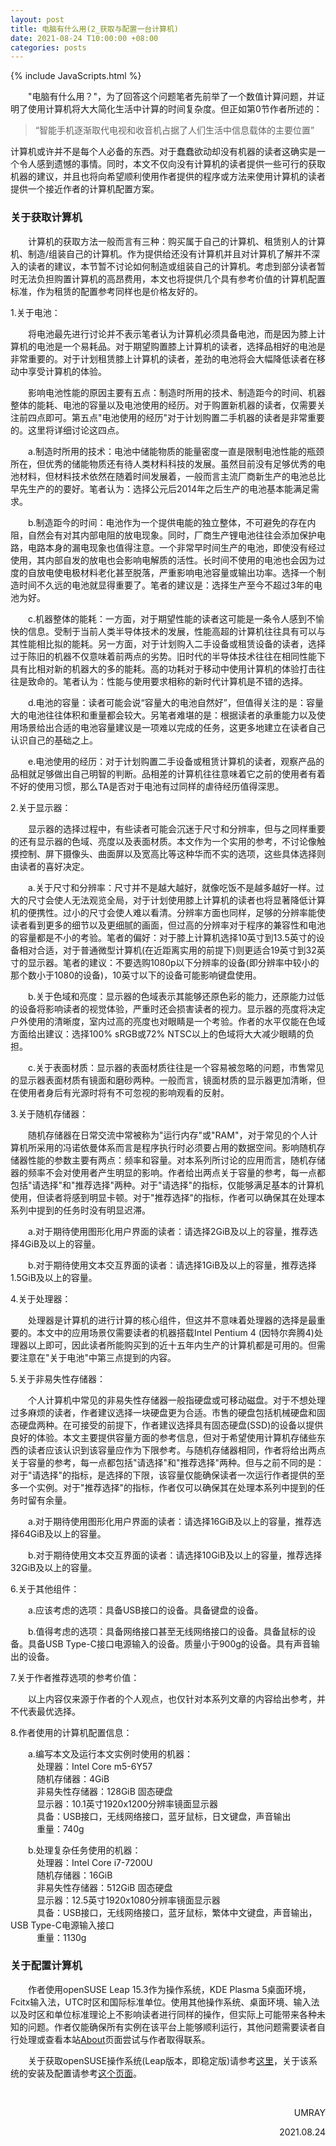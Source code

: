 ```yaml
---
layout: post
title: 电脑有什么用(2_获取与配置一台计算机)
date: 2021-08-24 T10:00:00 +08:00
categories: posts
---
```


{% include JavaScripts.html %}

&emsp;&emsp;"电脑有什么用？"，为了回答这个问题笔者先前举了一个数值计算问题，并证明了使用计算机将大大简化生活中计算的时间复杂度。但正如第0节作者所述的：

> “智能手机逐渐取代电视和收音机占据了人们生活中信息载体的主要位置”  

计算机或许并不是每个人必备的东西。对于蠢蠢欲动却没有机器的读者这确实是一个令人感到遗憾的事情。同时，本文不仅向没有计算机的读者提供一些可行的获取机器的建议，并且也将向希望顺利使用作者提供的程序或方法来使用计算机的读者提供一个接近作者的计算机配置方案。

### 关于获取计算机 ###

&emsp;&emsp;计算机的获取方法一般而言有三种：购买属于自己的计算机、租赁别人的计算机、制造/组装自己的计算机。作为提供给还没有计算机并且对计算机了解并不深入的读者的建议，本节暂不讨论如何制造或组装自己的计算机。考虑到部分读者暂时无法负担购置计算机的高昂费用，本文也将提供几个具有参考价值的计算机配置标准，作为租赁的配置参考同样也是价格友好的。

1.关于电池：

&emsp;&emsp;将电池最先进行讨论并不表示笔者认为计算机必须具备电池，而是因为膝上计算机的电池是一个易耗品。对于期望购置膝上计算机的读者，选择品相好的电池是非常重要的。对于计划租赁膝上计算机的读者，差劲的电池将会大幅降低读者在移动中享受计算机的体验。

&emsp;&emsp;影响电池性能的原因主要有五点：制造时所用的技术、制造距今的时间、机器整体的能耗、电池的容量以及电池使用的经历。对于购置新机器的读者，仅需要关注前四点即可。第五点"电池使用的经历"对于计划购置二手机器的读者是非常重要的。这里将详细讨论这四点。

&emsp;&emsp;a.制造时所用的技术：电池中储能物质的能量密度一直是限制电池性能的瓶颈所在，但优秀的储能物质还有待人类材料科技的发展。虽然目前没有足够优秀的电池材料，但材料技术依然在随着时间发展着，一般而言主流厂商新生产的电池总比早先生产的的要好。笔者认为：选择公元后2014年之后生产的电池基本能满足需求。

&emsp;&emsp;b.制造距今的时间：电池作为一个提供电能的独立整体，不可避免的存在内阻，自然会有对其内部电阻的放电现象。同时，厂商生产锂电池往往会添加保护电路，电路本身的漏电现象也值得注意。一个非常早时间生产的电池，即使没有经过使用，其内部自发的放电也会影响电解质的活性。长时间不使用的电池也会因为过度的自放电使电极材料老化甚至脱落，严重影响电池容量或输出功率。选择一个制造时间不久远的电池就显得重要了。笔者的建议是：选择生产至今不超过3年的电池为好。

&emsp;&emsp;c.机器整体的能耗：一方面，对于期望性能的读者这可能是一条令人感到不愉快的信息。受制于当前人类半导体技术的发展，性能高超的计算机往往具有可以与其性能相比拟的能耗。另一方面，对于计划购入二手设备或租赁设备的读者，选择过于陈旧的机器不仅意味着前两点的劣势。旧时代的半导体技术往往在相同性能下具有比相对新的机器大的多的能耗。高的功耗对于移动中使用计算机的体验打击往往是致命的。笔者认为：性能与使用要求相称的新时代计算机是不错的选择。

&emsp;&emsp;d.电池的容量：读者可能会说“容量大的电池自然好”，但值得关注的是：容量大的电池往往体积和重量都会较大。另笔者难堪的是：根据读者的承重能力以及使用场景给出合适的电池容量建议是一项难以完成的任务，这更多地建立在读者自己认识自己的基础之上。

&emsp;&emsp;e.电池使用的经历：对于计划购置二手设备或租赁计算机的读者，观察产品的品相就足够做出自己明智的判断。品相差的计算机往往意味着它之前的使用者有着不好的使用习惯，那么TA是否对于电池有过同样的虐待经历值得深思。

2.关于显示器：

&emsp;&emsp;显示器的选择过程中，有些读者可能会沉迷于尺寸和分辨率，但与之同样重要的还有显示器的色域、亮度以及表面材质。本文作为一个实用的参考，不讨论像触摸控制、屏下摄像头、曲面屏以及宽高比等这种华而不实的选项，这些具体选择则由读者的喜好决定。

&emsp;&emsp;a.关于尺寸和分辨率：尺寸并不是越大越好，就像吃饭不是越多越好一样。过大的尺寸会使人无法观览全局，对于计划使用膝上计算机的读者也将显著降低计算机的便携性。过小的尺寸会使人难以看清。分辨率方面也同样，足够的分辨率能使读者看到更多的细节以及更细腻的画面，但过高的分辨率对于程序的兼容性和电池的容量都是不小的考验。笔者的偏好：对于膝上计算机选择10英寸到13.5英寸的设备相对合适，对于普通微型计算机(在近距离实用的前提下)则更适合19英寸到32英寸的显示器。笔者的建议：不要选购1080p以下分辨率的设备(即分辨率中较小的那个数小于1080的设备)，10英寸以下的设备可能影响键盘使用。

&emsp;&emsp;b.关于色域和亮度：显示器的色域表示其能够还原色彩的能力，还原能力过低的设备将影响读者的视觉体验，严重时还会损害读者的视力。显示器的亮度将决定户外使用的清晰度，室内过高的亮度也对眼睛是一个考验。作者的水平仅能在色域方面给出建议：选择100% sRGB或72% NTSC以上的色域将大大减少眼睛的负担。

&emsp;&emsp;c.关于表面材质：显示器的表面材质往往是一个容易被忽略的问题，市售常见的显示器表面材质有镜面和磨砂两种。一般而言，镜面材质的显示器更加清晰，但在使用者身后有光源时将有不可忽视的影响观看的反射。

3.关于随机存储器：

&emsp;&emsp;随机存储器在日常交流中常被称为"运行内存"或"RAM"，对于常见的个人计算机所采用的冯诺依曼体系而言是程序执行时必须要占用的数据空间。影响随机存储器性能的参数主要有两点：频率和容量。对本系列所讨论的应用而言，随机存储器的频率不会对使用者产生明显的影响。作者给出两点关于容量的参考，每一点都包括"请选择"和"推荐选择"两种。对于"请选择"的指标，仅能够满足基本的计算机使用，但读者将感到明显卡顿。对于"推荐选择"的指标，作者可以确保其在处理本系列中提到的任务时没有明显迟滞。

&emsp;&emsp;a.对于期待使用图形化用户界面的读者：请选择2GiB及以上的容量，推荐选择4GiB及以上的容量。

&emsp;&emsp;b.对于期待使用文本交互界面的读者：请选择1GiB及以上的容量，推荐选择1.5GiB及以上的容量。

4.关于处理器：

&emsp;&emsp;处理器是计算机的进行计算的核心组件，但这并不意味着处理器的选择是最重要的。本文中的应用场景仅需要读者的机器搭载Intel Pentium 4 (因特尔奔腾4)处理器以上即可，因此读者所能购买到的近十五年内生产的计算机都是可用的。但需要注意在"关于电池"中第三点提到的内容。

5.关于非易失性存储器：

&emsp;&emsp;个人计算机中常见的非易失性存储器一般指硬盘或可移动磁盘。对于不想处理过多麻烦的读者，作者建议选择一块硬盘更为合适。市售的硬盘包括机械硬盘和固态硬盘两种。在可接受的前提下，作者建议选择具有固态硬盘(SSD)的设备以提供良好的体验。本文主要提供容量方面的参考信息，但对于希望使用计算机存储些东西的读者应该认识到该容量应作为下限参考。与随机存储器相同，作者将给出两点关于容量的参考，每一点都包括"请选择"和"推荐选择"两种。但与之前不同的是：对于"请选择"的指标，是选择的下限，该容量仅能确保读者一次运行作者提供的至多一个实例。对于"推荐选择"的指标，作者仅可以确保其在处理本系列中提到的任务时留有余量。

&emsp;&emsp;a.对于期待使用图形化用户界面的读者：请选择16GiB及以上的容量，推荐选择64GiB及以上的容量。

&emsp;&emsp;b.对于期待使用文本交互界面的读者：请选择10GiB及以上的容量，推荐选择32GiB及以上的容量。

6.关于其他组件：

&emsp;&emsp;a.应该考虑的选项：具备USB接口的设备。具备键盘的设备。

&emsp;&emsp;b.值得考虑的选项：具备网络接口甚至无线网络接口的设备。具备鼠标的设备。具备USB Type-C接口电源输入的设备。质量小于900g的设备。具有声音输出的设备。

7.关于作者推荐选项的参考价值：

&emsp;&emsp;以上内容仅来源于作者的个人观点，也仅针对本系列文章的内容给出参考，并不代表最优选择。

8.作者使用的计算机配置信息：

&emsp;&emsp;a.编写本文及运行本文实例时使用的机器：  
&emsp;&emsp;&emsp;处理器：Intel Core m5-6Y57  
&emsp;&emsp;&emsp;随机存储器：4GiB  
&emsp;&emsp;&emsp;非易失性存储器：128GiB 固态硬盘  
&emsp;&emsp;&emsp;显示器：10.1英寸1920x1200分辨率镜面显示器  
&emsp;&emsp;&emsp;具备：USB接口，无线网络接口，蓝牙鼠标，日文键盘，声音输出  
&emsp;&emsp;&emsp;重量：740g

&emsp;&emsp;b.处理复杂任务使用的机器：  
&emsp;&emsp;&emsp;处理器：Intel Core i7-7200U  
&emsp;&emsp;&emsp;随机存储器：16GiB  
&emsp;&emsp;&emsp;非易失性存储器：512GiB 固态硬盘  
&emsp;&emsp;&emsp;显示器：12.5英寸1920x1080分辨率镜面显示器  
&emsp;&emsp;&emsp;具备：USB接口，无线网络接口，蓝牙鼠标，繁体中文键盘，声音输出，USB Type-C电源输入接口  
&emsp;&emsp;&emsp;重量：1130g

### 关于配置计算机 ###

&emsp;&emsp;作者使用openSUSE Leap 15.3作为操作系统，KDE Plasma 5桌面环境，Fcitx输入法，UTC时区和国际标准单位。使用其他操作系统、桌面环境、输入法以及时区和单位标准理论上不影响读者进行同样的操作，但实际上可能带来各种未知的问题。作者仅能确保所有实例在该平台上能够顺利运行，其他问题需要读者自行处理或查看本站[About](http://umaru.science/about "关于本页")页面尝试与作者取得联系。

&emsp;&emsp;关于获取openSUSE操作系统(Leap版本，即稳定版)请参考[这里](https://get.opensuse.org/leap "下载openSUSE")，关于该系统的安装及配置请参考[这个页面](https://cn.opensuse.org/%E5%AE%89%E8%A3%85 "安装openSUSE")。

&emsp;&emsp;  
<p align="right">UMRAY</p>
<p align="right">2021.08.24</p>
